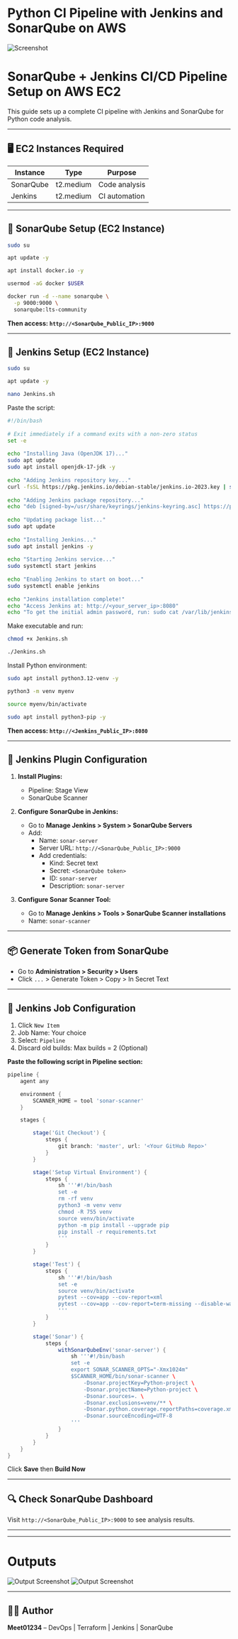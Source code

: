 # Python CI Pipeline with Jenkins and SonarQube on AWS

![Screenshot](CI.png)

# SonarQube + Jenkins CI/CD Pipeline Setup on AWS EC2

This guide sets up a complete CI pipeline with Jenkins and SonarQube for Python code analysis.

---

## 🖥️ EC2 Instances Required

| Instance     | Type      | Purpose     |
|--------------|-----------|-------------|
| SonarQube    | t2.medium | Code analysis |
| Jenkins      | t2.medium | CI automation |

---

## 🔧 SonarQube Setup (EC2 Instance)

```bash
sudo su
```
```bash
apt update -y
```
```bash
apt install docker.io -y
```
```bash
usermod -aG docker $USER
```
```bash
docker run -d --name sonarqube \
  -p 9000:9000 \
  sonarqube:lts-community
```

**Then access: `http://<SonarQube_Public_IP>:9000`**

---

## 🔧 Jenkins Setup (EC2 Instance)

```bash
sudo su
```
```bash
apt update -y
```
```bash
nano Jenkins.sh
```

Paste the script:

```bash
#!/bin/bash
 
# Exit immediately if a command exits with a non-zero status
set -e
 
echo "Installing Java (OpenJDK 17)..."
sudo apt update
sudo apt install openjdk-17-jdk -y
 
echo "Adding Jenkins repository key..."
curl -fsSL https://pkg.jenkins.io/debian-stable/jenkins.io-2023.key | sudo tee /usr/share/keyrings/jenkins-keyring.asc > /dev/null
 
echo "Adding Jenkins package repository..."
echo "deb [signed-by=/usr/share/keyrings/jenkins-keyring.asc] https://pkg.jenkins.io/debian-stable binary/" | sudo tee /etc/apt/sources.list.d/jenkins.list > /dev/null
 
echo "Updating package list..."
sudo apt update
 
echo "Installing Jenkins..."
sudo apt install jenkins -y
 
echo "Starting Jenkins service..."
sudo systemctl start jenkins
 
echo "Enabling Jenkins to start on boot..."
sudo systemctl enable jenkins
 
echo "Jenkins installation complete!"
echo "Access Jenkins at: http://<your_server_ip>:8080"
echo "To get the initial admin password, run: sudo cat /var/lib/jenkins/secrets/initialAdminPassword"
```

Make executable and run:

```bash
chmod +x Jenkins.sh
```
```bash
./Jenkins.sh
```

Install Python environment:

```bash
sudo apt install python3.12-venv -y
```
```bash
python3 -m venv myenv
```
```bash
source myenv/bin/activate
```
```bash
sudo apt install python3-pip -y
```
**Then access: `http://<Jenkins_Public_IP>:8080`**

---

## 🔌 Jenkins Plugin Configuration

1. **Install Plugins:**
   - Pipeline: Stage View
   - SonarQube Scanner

2. **Configure SonarQube in Jenkins:**
   - Go to **Manage Jenkins > System > SonarQube Servers**
   - Add:
     - Name: `sonar-server`
     - Server URL: `http://<SonarQube_Public_IP>:9000`
     - Add credentials:
       - Kind: Secret text
       - Secret: `<SonarQube token>`
       - ID: `sonar-server`
       - Description: `sonar-server`

3. **Configure Sonar Scanner Tool:**
   - Go to **Manage Jenkins > Tools > SonarQube Scanner installations**
   - Name: `sonar-scanner`

---

## 📦 Generate Token from SonarQube

- Go to **Administration > Security > Users**
- Click `...` > Generate Token > Copy > In Secret Text

---

## 🧪 Jenkins Job Configuration

1. Click `New Item`
2. Job Name: Your choice
3. Select: `Pipeline`
4. Discard old builds: Max builds = 2 (Optional)

**Paste the following script in Pipeline section:**

```groovy
pipeline {
    agent any

    environment {
        SCANNER_HOME = tool 'sonar-scanner'
    }

    stages {

        stage('Git Checkout') {
            steps {
                git branch: 'master', url: '<Your GitHub Repo>'
            }
        }

        stage('Setup Virtual Environment') {
            steps {
                sh '''#!/bin/bash
                set -e
                rm -rf venv
                python3 -m venv venv
                chmod -R 755 venv
                source venv/bin/activate
                python -m pip install --upgrade pip
                pip install -r requirements.txt
                '''
            }
        }

        stage('Test') {
            steps {
                sh '''#!/bin/bash
                set -e
                source venv/bin/activate
                pytest --cov=app --cov-report=xml
                pytest --cov=app --cov-report=term-missing --disable-warnings
                '''
            }
        }

        stage('Sonar') {
            steps {
                withSonarQubeEnv('sonar-server') {
                    sh '''#!/bin/bash
                    set -e
                    export SONAR_SCANNER_OPTS="-Xmx1024m"
                    $SCANNER_HOME/bin/sonar-scanner \
                        -Dsonar.projectKey=Python-project \
                        -Dsonar.projectName=Python-project \
                        -Dsonar.sources=. \
                        -Dsonar.exclusions=venv/** \
                        -Dsonar.python.coverage.reportPaths=coverage.xml \
                        -Dsonar.sourceEncoding=UTF-8
                    '''
                }
            }
        }
    }
}
```

Click **Save** then **Build Now**

---

## 🔍 Check SonarQube Dashboard

Visit `http://<SonarQube_Public_IP>:9000` to see analysis results.

---

---
# Outputs

![Output Screenshot](Sonar.png)
![Output Screenshot](Qube.png)

---

## 👨‍💻 Author

**Meet01234** – DevOps | Terraform | Jenkins | SonarQube
